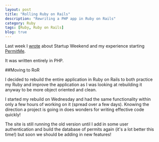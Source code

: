 ```yaml
---
layout: post
title: "Rolling Ruby on Rails"
description: "Rewriting a PHP app in Ruby on Rails"
category: Ruby
tags: [Ruby, Ruby on Rails]
blog: true
---
```


Last week I [wrote](/2012/11/13/startup-weekend/) about Startup Weekend and my experience starting [PermitMe](http://permitme.co).

It was written entirely in PHP.

##Moving to RoR

I decided to rebuild the entire application in Ruby on Rails to both practice my Ruby and improve the application as I was looking at rebuilding it anyway to be more object oriented and clean.

I started my rebuild on Wednesday and had the same functionality within only a few hours of working on it (spread over a few days).  Knowing the direction a project is going in does wonders for writing effective code quickly!

The site is still running the old version until I add in some user authentication and build the database of permits again (it's a lot better this time!) but soon we should be adding in new features!